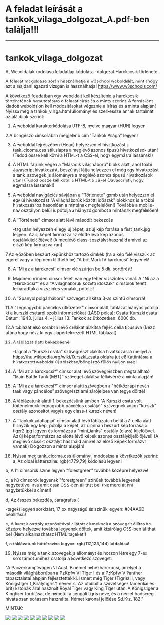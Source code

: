 # A feladat leírását a tankok_vilaga_dolgozat_A.pdf-ben találja!!!
___________________________________________________________________

# tankok_vilaga_dolgozat


A, Weboldalak kódolása feladatlap kódolása -dolgozat
Harckocsik története

A feladat megoldása során használhatja a w3school weboldalát, mint ahogy azt a majdani ágazati vizsgán is használhatja!
https://www.w3schools.com/

A következő feladatban egy weboldalt kell készítenie a harckocsik történetének bemutatására a feladatleírás és a minta szerint. A forrásként kiadott weboldalon kell módositásokat végeznie a leírás és a minta alapján! Nyissa meg a tankok_vilaga.html állományt és szerkessze annak tartalmát az alábbiak szerint:

  1. A weboldal karakterkódolása UTF-8, nyelve magyar (HUN) legyen! 
  
  2.A böngésző címsorában megjelenő cím "Tankok Világa" legyen!
  
  3.  A weboldal fejrészében (Head) helyezzen el hivatkozást a tank_cicoma.css stíluslapra a meglévő azonos tipusú hivatkozások után! (Tudod össze kell kötni a HTML-t a CSS-el, hogy egymásra lássanak!)
  
 4. A HTML fáljunk végén a "Második világháború" blokk alatt, ahol többi Javascript hivatkozást, beszúrást látja helyezzen el még egy hivatkozást a tank_szovegek.js állományra a meglévő azonos tipusú hivatkozások után! (Tudod össze kell kötni a HTML-t a JS-el (Javascript), hogy egymásra lássanak!)
 
 5. A weboldal navigációs sávjában a "Története" gomb után helyezzen el egy új hivatkozást "A világháborúk közötti időszak" blokkhoz is a többi hivatkozáshoz hasonlóan a mintának megfelelően!) Továbbá a mobile-nav osztályon belül is pótolja a hiányzó gombot a mintának megfelelően! 
 
 6. A "Története" cimsor alatt lévő második bekezdés <p> -tag után helyezzen el egy új képet, az új kép forrása a first_tank.jpg legyen. Az új képet formázza az elötte lévő kép azonos osztálykijelölőjével! (A meglévő class-t osztályt használd amivel az elöző kép formázva van) 
 

 7.Az előzőben beszúrt képünkhöz tartozó cimkék (ha a kép fölé visszük az egeret vagy a kép nem tölthető be) "A brit Mark IV harckocsi" legyenek! 
 
 8. A "Mi az a harckocsi" cimsor elé szúrjon be 5 db. sortörést!
 
 9. Majdnem minden cimsor felett van egy fehér vízszintes vonal. A "Mi az a "Harckocsi?" és a "A világháborúk közötti időszak" cimsorok felett lemaradtak a vízszintes vonalak, pótolja! 
 
 10. A "Spanyol polgárháború" szöveget alakítsa 3-as szintű címsorrá! 
 
 11.A "Legnagyobb páncélos ütközetek" címsor alatti táblázat hiányos pótolja ki a kurszki csatáról szoló információkat (LÁSD példa): Csata: Kurszki csata Dátum: 1943. július 4. – július 13.
 Tankok az ütközetben: 6000 db.
 
 12.A táblázat első sorában lévő cellákat alakítsa fejléc cella típusúvá (Nézz utána hogy nézz ki egy alapértelmezett HTML táblázat)
 
 13. A táblázat alatti bekezdésnél <p> -tagnál a "Kurszki csata" szövegrészt alakítsa hivatkozássá mellyel a https://hu.wikipedia.org/wiki/Kurszki_csata oldalra jut el! Kattintásra a hivatkozott weboldal új ablakban/böngésző fülön nyíljon meg!
 
14. A "Mi az a harckocsi?" cimsor alat lévő szövegrészben megtalálható "Main Battle Tank (MBT)" szöveget alakítsa félkövérré a minta alapján!

15. A "Mi az a harckocsi?" cimsor alatti szövegben a "hétköznapi nevén tank vagy páncélos" szövegrészt ami zárójelben van tegye dőltté!

16. A táblázatunk alatti 1. bekezdésünk amiben "A Kurszki csata volt történelmünk legnagyobb páncélos csatája!" szövegnek adjon "kurszk" osztály azonosítot vagyis egy class-t kurszk néven!

 17. A "Tankok adatlapjai" címsor alatt lévő táblázaton belül a 7. cella alatt hiányzik egy kép, pótolja a képet, az újonnan beszúrt kép forrása a tiger2.jpg legyen és formázza a "mini_tanks" osztály (class) kijelölővel. Az új képet formázza az elötte lévő képek azonos osztálykijelölőjével! (A meglévő class-t osztályt használd amivel az elöző képek formázva vannak) Dolgozzon a minta alapján!
 
18. Nyissa meg tank_cicoma.css állományt, módosítsa a következők szerint:
a, Az oldal háttérszine: rgb(47,79,79) kódolású legyen!

b, A h1 címsorok színe legyen "forestgreen" továbbá középre helyezve!

c, a h3 cimsorok legyenek "forestgreen" színűek továbbá legyenek nagybetűvel irva amit csak CSS-ben állithat be! (Ne merd át írni nagybetűkkel a címet!)


d, Az összes bekezdés, paragrafus (<p>-tagek) legyen sorkizárt, 17 px nagyságú és színűk legyen: #04AA6D beállitású!

e, A kurszk osztály azonósítóval ellátott elemeknek a szövegeit állítsa be középre helyezve továbbá legyenek dőltek, amit kizárólag CSS-ben állithat be! (Nem alkalmazhatsz HTML tageket!)

f, a táblázatunk háttérszíne legyen: rgb(112,128,144) kódolású!

 
 19. Nyissa meg a tank_szovegek.js állományt és hozzon létre egy 7-es sorszámot amihez csatolja a következő szöveget:
 
 "A Panzerkampfwagen VI Ausf. B német nehézharckocsi, amelyet a második világháborúban a PzKpfw VI Tiger I és a PzKpfw V Panther tapasztalatai alapján fejlesztettek ki. Ismert még Tiger (Tigris) II, vagy Königstiger („Királytigris”) néven is. Az utóbbit a szövetséges (amerikai és brit) katonák által használt Royal Tiger vagy King Tiger után. A Königstiger a Kingtiger fordítása, de németül a bengáli tigris neve, és a német hadsereg hivatalosan sohasem használta. Német katonai jelölése Sd.Kfz. 182."
 
 
  MINTÁK:
  
 <img src=minta_pelda_kepek/pelda1.png>
   <img src=minta_pelda_kepek/pelda2.png>
   <img src=minta_pelda_kepek/pelda3.png>
   <img src=minta_pelda_kepek/pelda4.png>
   <img src=minta_pelda_kepek/pelda5.png>
   <img src=minta_pelda_kepek/pelda6.png>
   <img src=minta_pelda_kepek/pelda7.png>
    <img src=minta_pelda_kepek/pelda8.png>
    <img src=minta_pelda_kepek/telefonos_kijelzo_pelda1.png>
    <img src=minta_pelda_kepek/telefonos_kijelzo_pelda2.png>
 
 
 
 
